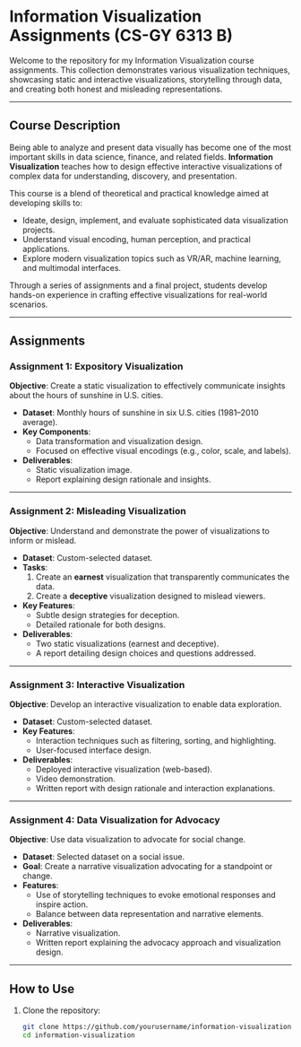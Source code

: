 # Information Visualization Assignments (CS-GY 6313 B)

Welcome to the repository for my Information Visualization course assignments. This collection demonstrates various visualization techniques, showcasing static and interactive visualizations, storytelling through data, and creating both honest and misleading representations.

---

## Course Description

Being able to analyze and present data visually has become one of the most important skills in data science, finance, and related fields. **Information Visualization** teaches how to design effective interactive visualizations of complex data for understanding, discovery, and presentation.

This course is a blend of theoretical and practical knowledge aimed at developing skills to:
- Ideate, design, implement, and evaluate sophisticated data visualization projects.
- Understand visual encoding, human perception, and practical applications.
- Explore modern visualization topics such as VR/AR, machine learning, and multimodal interfaces.

Through a series of assignments and a final project, students develop hands-on experience in crafting effective visualizations for real-world scenarios.

---

## Assignments

### Assignment 1: Expository Visualization

**Objective**: Create a static visualization to effectively communicate insights about the hours of sunshine in U.S. cities.

- **Dataset**: Monthly hours of sunshine in six U.S. cities (1981–2010 average).
- **Key Components**:
  - Data transformation and visualization design.
  - Focused on effective visual encodings (e.g., color, scale, and labels).
- **Deliverables**:
  - Static visualization image.
  - Report explaining design rationale and insights.

---

### Assignment 2: Misleading Visualization

**Objective**: Understand and demonstrate the power of visualizations to inform or mislead.

- **Dataset**: Custom-selected dataset.
- **Tasks**:
  1. Create an **earnest** visualization that transparently communicates the data.
  2. Create a **deceptive** visualization designed to mislead viewers.
- **Key Features**:
  - Subtle design strategies for deception.
  - Detailed rationale for both designs.
- **Deliverables**:
  - Two static visualizations (earnest and deceptive).
  - A report detailing design choices and questions addressed.

---

### Assignment 3: Interactive Visualization

**Objective**: Develop an interactive visualization to enable data exploration.

- **Dataset**: Custom-selected dataset.
- **Key Features**:
  - Interaction techniques such as filtering, sorting, and highlighting.
  - User-focused interface design.
- **Deliverables**:
  - Deployed interactive visualization (web-based).
  - Video demonstration.
  - Written report with design rationale and interaction explanations.

---

### Assignment 4: Data Visualization for Advocacy

**Objective**: Use data visualization to advocate for social change.

- **Dataset**: Selected dataset on a social issue.
- **Goal**: Create a narrative visualization advocating for a standpoint or change.
- **Features**:
  - Use of storytelling techniques to evoke emotional responses and inspire action.
  - Balance between data representation and narrative elements.
- **Deliverables**:
  - Narrative visualization.
  - Written report explaining the advocacy approach and visualization design.

---

## How to Use

1. Clone the repository:
   ```bash
   git clone https://github.com/yourusername/information-visualization.git
   cd information-visualization
